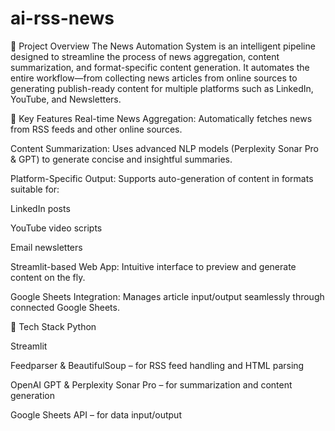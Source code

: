 # ai-rss-news

🚀 Project Overview
The News Automation System is an intelligent pipeline designed to streamline the process of news aggregation, content summarization, and format-specific content generation. It automates the entire workflow—from collecting news articles from online sources to generating publish-ready content for multiple platforms such as LinkedIn, YouTube, and Newsletters.

📌 Key Features
Real-time News Aggregation: Automatically fetches news from RSS feeds and other online sources.

Content Summarization: Uses advanced NLP models (Perplexity Sonar Pro & GPT) to generate concise and insightful summaries.

Platform-Specific Output: Supports auto-generation of content in formats suitable for:

LinkedIn posts

YouTube video scripts

Email newsletters

Streamlit-based Web App: Intuitive interface to preview and generate content on the fly.

Google Sheets Integration: Manages article input/output seamlessly through connected Google Sheets.

🧠 Tech Stack
Python

Streamlit

Feedparser & BeautifulSoup – for RSS feed handling and HTML parsing

OpenAI GPT & Perplexity Sonar Pro – for summarization and content generation

Google Sheets API – for data input/output
